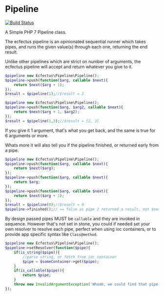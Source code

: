 # Pipeline

[![Build Status](https://travis-ci.org/ecfectus/pipeline.svg?branch=master)](https://travis-ci.org/ecfectus/pipeline)

A Simple PHP 7 Pipeline class.

The ecfectus pipeline is an opinionated sequential runner which takes pipes, and runs the given value(s) through each one, returning the end result.

Unlike other pipelines which are strict on number of arguments, the ecfectus pipeline will accept and return whatever you give to it.

```php
$pipeline new Ecfectus\Pipeline\Pipeline();
$pipeline->push(function($arg, callable $next){
    return $next($arg + 1);
});
$result = $pipeline(1);//$result = 2

$pipeline new Ecfectus\Pipeline\Pipeline();
$pipeline->push(function($arg, $arg2, callable $next){
    return $next($arg + 1, $arg2);
});
$result = $pipeline(1,3);//$result = [2, 3]
```

If you give it 1 argument, that's what you get back, and the same is true for 6 arguments or more.

Whats more it will also tell you if the pipeline finished, or returned early from a pipe.

```php
$pipeline new Ecfectus\Pipeline\Pipeline();
$pipeline->push(function($arg, callable $next){
    return $next($arg);
});
$pipeline->push(function($arg, callable $next){
    return $arg;
});
$pipeline->push(function($arg, callable $next){
    return $next($arg + 1);
});
$result = $pipeline(0);//$result = 0
$pipeline->finished();// == false as pipe 2 returned a result, not $next();
```

By design passed pipes MUST be `callable` and they are invoked in sequence.
However that's not set in stone, you could if needed set your own resolver to resolve each pipe, perfect when using ioc containers, or to provide app specific syntax like `Class@method`.

```php
$pipeline new Ecfectus\Pipeline\Pipeline();
$pipeline->setResolver(function($pipe){
    if(is_string($pipe)){
        //parse string, or fetch from ioc container
        $pipe = $someContainer->get($pipe);
    }
    if(is_callable($pipe)){
        return $pipe;
    }
    throw new InvalidArgumentException('Whoah, we could find that pipe!');
});
```